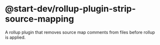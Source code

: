 # @start-dev/rollup-plugin-strip-source-mapping

A rollup plugin that removes source map comments from files before rollup is applied.
